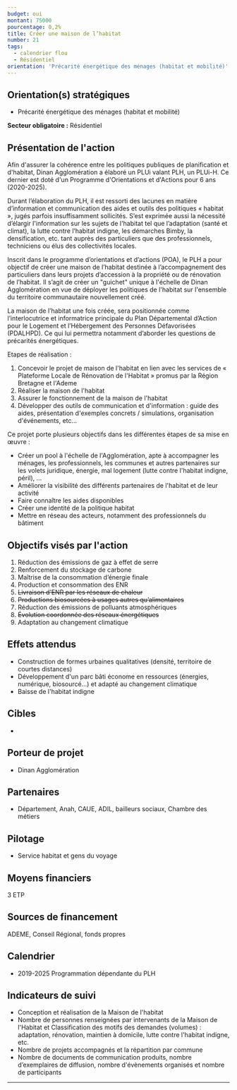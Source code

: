 ```yaml
---
budget: oui
montant: 75000
pourcentage: 0,2%
title: Créer une maison de l’habitat
number: 21
tags:
  - calendrier flou
  - Résidentiel
orientation: 'Précarité énergétique des ménages (habitat et mobilité)'
---
```


## Orientation(s) stratégiques

- Précarité énergétique des ménages (habitat et mobilité)

**Secteur obligatoire :** Résidentiel

## Présentation de l'action

Afin d'assurer la cohérence entre les politiques publiques de planification et d'habitat, Dinan Agglomération a élaboré un PLUi valant PLH, un PLUi-H. Ce dernier est doté d'un Programme d'Orientations et d'Actions pour 6 ans (2020-2025).

Durant l’élaboration du PLH, il est ressorti des lacunes en matière d’information et communication des aides et outils des politiques « habitat », jugés parfois insuffisamment sollicités. S’est exprimée aussi la nécessité d’élargir l'information sur les sujets de l'habitat tel que l’adaptation (santé et climat), la lutte contre l’habitat indigne, les démarches Bimby, la densification, etc. tant auprès des particuliers que des professionnels, techniciens ou élus des collectivités locales.

Inscrit dans le programme d’orientations et d’actions (POA), le PLH a pour objectif de créer une maison de l’habitat destinée à l’accompagnement des particuliers dans leurs projets d’accession à la propriété ou de rénovation de l’habitat. Il s’agit de créer un "guichet" unique à l'échelle de Dinan Agglomération en vue de déployer les politiques de l'habitat sur l'ensemble du territoire communautaire nouvellement créé.

La maison de l’habitat une fois créée, sera positionnée comme l’interlocutrice et informatrice principale du Plan Départemental d’Action pour le Logement et l’Hébergement des Personnes Défavorisées (PDALHPD). Ce qui lui permettra notamment d’aborder les questions de précarités énergétiques.

Etapes de réalisation :
1. Concevoir le projet de maison de l'habitat en lien avec les services de « Plateforme
Locale de Rénovation de l'Habitat » promus par la Région Bretagne et l'Ademe
2. Réaliser la maison de l'habitat
3. Assurer le fonctionnement de la maison de l'habitat
4. Développer des outils de communication et d'information : guide des aides,
présentation d'exemples concrets / simulations, organisation d'événements, etc...

Ce projet porte plusieurs objectifs dans les différentes étapes de sa mise en œuvre :
- Créer un pool à l'échelle de l'Agglomération, apte à accompagner les ménages, les
professionnels, les communes et autres partenaires sur les volets juridique, énergie, mal logement (lutte contre l'habitat indigne, péril), ...
- Améliorer la visibilité des différents partenaires de l'habitat et de leur activité
- Faire connaître les aides disponibles
- Créer une identité de la politique habitat
- Mettre en réseau des acteurs, notamment des professionnels du bâtiment

## Objectifs visés par l'action

1. Réduction des émissions de gaz à effet de serre
2. Renforcement du stockage de carbone
3. Maîtrise de la consommation d’énergie finale
4. Production et consommation des ENR
5. ~~Livraison d’ENR par les réseaux de chaleur~~
6. ~~Productions biosourcées à usages autres qu’alimentaires~~
7. Réduction des émissions de polluants atmosphériques
8. ~~Évolution coordonnée des réseaux énergétiques~~
9. Adaptation au changement climatique

## Effets attendus

- Construction de formes urbaines qualitatives (densité, territoire de courtes distances)
- Développement d'un parc bâti économe en ressources (énergies, numérique, biosourcé…) et adapté au changement climatique
- Baisse de l'habitat indigne

## Cibles

-

## Porteur de projet

- Dinan Agglomération

## Partenaires

- Département, Anah, CAUE, ADIL, bailleurs sociaux, Chambre des métiers

## Pilotage

- Service habitat et gens du voyage

## Moyens financiers

3 ETP

## Sources de financement

ADEME, Conseil Régional, fonds propres

## Calendrier

- 2019-2025 Programmation dépendante du PLH

## Indicateurs de suivi

- Conception et réalisation de la Maison de l'habitat
- Nombre de personnes renseignées par intervenants de la Maison de l'Habitat et Classification des motifs des demandes (volumes) : adaptation, rénovation, maintien à domicile, lutte contre l'habitat indigne, etc.
- Nombre de projets accompagnés et la répartition par commune
- Nombre de documents de communication produits, nombre d’exemplaires de diffusion, nombre d'évènements organisés et nombre de participants


---
